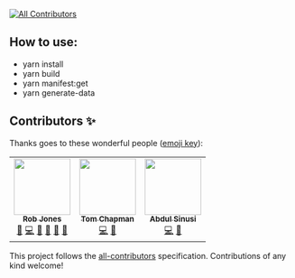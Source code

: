 <!-- ALL-CONTRIBUTORS-BADGE:START - Do not remove or modify this section -->
[![All Contributors](https://img.shields.io/badge/all_contributors-1-orange.svg?style=flat-square)](#contributors-)
<!-- ALL-CONTRIBUTORS-BADGE:END -->

## How to use:

- yarn install
- yarn build
- yarn manifest:get
- yarn generate-data

## Contributors ✨

Thanks goes to these wonderful people ([emoji key](https://allcontributors.org/docs/en/emoji-key)):

<!-- ALL-CONTRIBUTORS-LIST:START - Do not remove or modify this section -->
<!-- prettier-ignore-start -->
<!-- markdownlint-disable -->
<table>
  <tr>
    <td align="center"><a href="https://github.com/delphiactual"><img src="https://avatars.githubusercontent.com/u/4798491?v=4?s=100" width="100px;" alt=""/><br /><sub><b>Rob Jones</b></sub></a><br /><a href="https://github.com/DestinyItemManager/d2-additional-info/issues?q=author%3Adelphiactual" title="Bug reports">🐛</a> <a href="https://github.com/DestinyItemManager/d2-additional-info/commits?author=delphiactual" title="Code">💻</a> <a href="#data-delphiactual" title="Data">🔣</a> <a href="#ideas-delphiactual" title="Ideas, Planning, & Feedback">🤔</a> <a href="#maintenance-delphiactual" title="Maintenance">🚧</a> <a href="https://github.com/DestinyItemManager/d2-additional-info/pulls?q=is%3Apr+reviewed-by%3Adelphiactual" title="Reviewed Pull Requests">👀</a></td>
    <td align="center"><a href="https://thomchap.com.au"><img src="https://avatars.githubusercontent.com/u/156681?v=4?s=100" width="100px;" alt=""/><br /><sub><b>Tom Chapman</b></sub></a><br /><a href="https://github.com/DestinyItemManager/d2-additional-info/commits?author=justrealmilk" title="Code">💻</a> <a href="#data-justrealmilk" title="Data">🔣</a></td>
    <td align="center"><a href="https://www.asinusi.com"><img src="https://avatars.githubusercontent.com/u/39223510?v=4?s=100" width="100px;" alt=""/><br /><sub><b>Abdul Sinusi</b></sub></a><br /><a href="https://github.com/DestinyItemManager/d2-additional-info/commits?author=asinusi" title="Code">💻</a> <a href="#data-asinusi" title="Data">🔣</a></td>
  </tr>
</table>

<!-- markdownlint-restore -->
<!-- prettier-ignore-end -->

<!-- ALL-CONTRIBUTORS-LIST:END -->

This project follows the [all-contributors](https://github.com/all-contributors/all-contributors) specification. Contributions of any kind welcome!
